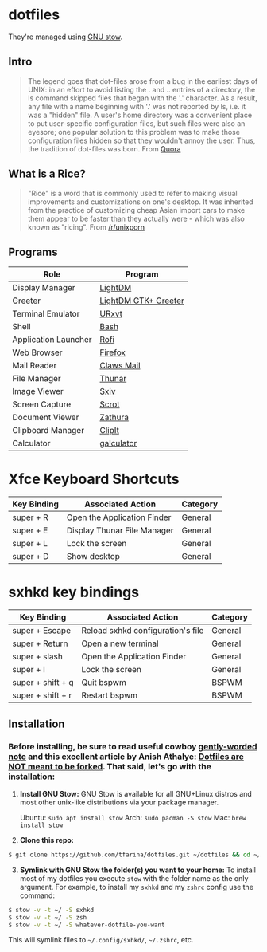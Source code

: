 # dotfiles

They're managed using [GNU stow](https://www.gnu.org/software/stow/).

## Intro

> The legend goes that dot-files arose from a bug in the earliest days of
> UNIX: in an effort to avoid listing the . and .. entries of a directory,
> the ls command skipped files that began with the '.' character. As a result,
> any file with a name beginning with '.' was not reported by ls, i.e. it was
> a "hidden" file.
> A user's home directory was a convenient place to put user-specific
> configuration files, but such files were also an eyesore; one popular
> solution to this problem was to make those configuration files hidden so
> that they wouldn't annoy the user.
> Thus, the tradition of dot-files was born.
> From [Quora](https://www.quora.com/What-are-dotfiles/answer/Costya-Perepelitsa)

## What is a Rice?

> "Rice" is a word that is commonly used to refer to making visual improvements
> and customizations on one's desktop. It was inherited from the practice of
> customizing cheap Asian import cars to make them appear to be faster than
> they actually were - which was also known as "ricing".
From [/r/unixporn](https://www.reddit.com/r/unixporn/wiki/themeing/dictionary#wiki_rice)

## Programs

| Role  | Program |
| ------------- | ------------- |
| Display Manager | [LightDM](https://github.com/canonical/lightdm) |
| Greeter | [LightDM GTK+ Greeter](https://github.com/Xubuntu/lightdm-gtk-greeter) |
| Terminal Emulator | [URxvt](http://software.schmorp.de/pkg/rxvt-unicode.html) |
| Shell | [Bash](https://www.gnu.org/software/bash/) |
| Application Launcher | [Rofi](https://github.com/davatorium/rofi) |
| Web Browser | [Firefox](https://www.mozilla.org/en-US/firefox/new) |
| Mail Reader | [Claws Mail](https://www.claws-mail.org) |
| File Manager | [Thunar](https://gitlab.xfce.org/xfce/thunar) |
| Image Viewer | [Sxiv](https://github.com/muennich/sxiv) |
| Screen Capture | [Scrot](https://github.com/dreamer/scrot) |
| Document Viewer | [Zathura](https://pwmt.org/projects/zathura) |
| Clipboard Manager | [ClipIt](https://github.com/CristianHenzel/ClipIt) |
| Calculator | [galculator](http://galculator.mnim.org/) |

# Xfce Keyboard Shortcuts

| Key Binding | Associated Action | Category |
| ------------- | ------------- | --------------------- |
| super + R | Open the Application Finder | General |
| super + E | Display Thunar File Manager | General |
| super + L | Lock the screen | General |
| super + D | Show desktop | General |

# sxhkd key bindings

| Key Binding | Associated Action | Category |
| ------------- | ------------- | --------------------- |
| super + Escape | Reload sxhkd configuration's file | General |
| super + Return | Open a new terminal | General |
| super + slash | Open the Application Finder | General |
| super + l | Lock the screen | General |
| super + shift + q | Quit bspwm | BSPWM |
| super + shift + r | Restart bspwm | BSPWM |

## Installation

### Before installing, be sure to read useful cowboy [gently-worded note](https://github.com/cowboy/dotfiles#heed-this-critically-important-warning-before-you-install) and this excellent article by Anish Athalye: [Dotfiles are NOT meant to be forked](http://www.anishathalye.com/2014/08/03/managing-your-dotfiles/). That said, let's go with the installation:

1. **Install GNU Stow:** GNU Stow is available for all GNU+Linux distros and most other unix-like distributions via your package manager.

   Ubuntu:   `sudo apt install stow`
   Arch:     `sudo pacman -S stow`
   Mac:	     `brew install stow`

2. **Clone this repo:**

```sh
$ git clone https://github.com/tfarina/dotfiles.git ~/dotfiles && cd ~/dotfiles
```
3. **Symlink with GNU Stow the folder(s) you want to your home:** To install most of my dotfiles you execute `stow` with the folder name as the only argument.
For example, to install my `sxhkd` and my `zshrc` config use the command:

```sh
$ stow -v -t ~/ -S sxhkd
$ stow -v -t ~/ -S zsh
$ stow -v -t ~/ -S whatever-dotfile-you-want
```
This will symlink files to `~/.config/sxhkd/`, `~/.zshrc`, etc.
